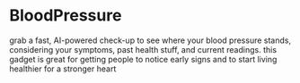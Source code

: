 # BloodPressure
grab a fast, AI-powered check-up to see where your blood pressure stands, considering your symptoms, past health stuff, and current readings. this gadget is great for getting people to notice early signs and to start living healthier for a stronger heart

